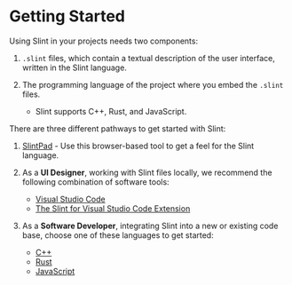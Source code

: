 <!-- Copyright © SixtyFPS GmbH <info@slint.dev> ; SPDX-License-Identifier: MIT -->

# Getting Started

Using Slint in your projects needs two components:

1. `.slint` files, which contain a textual description of the user interface, written in the Slint language.
2. The programming language of the project where you embed the `.slint` files.

    - Slint supports C++, Rust, and JavaScript.

There are three different pathways to get started with Slint:

1. [SlintPad](https://slint.dev/editor) - Use this browser-based tool to get a feel for the Slint language.
2. As a **UI Designer**, working with Slint files locally, we recommend the following combination of software tools:

    - [Visual Studio Code](https://code.visualstudio.com)
    - [The Slint for Visual Studio Code Extension](https://marketplace.visualstudio.com/items?itemName=Slint.slint)

3. As a **Software Developer**, integrating Slint into a new or existing code base, choose one of these languages to
   get started:

    - [C++](slint-qs:index.html#cpp)
    - [Rust](slint-qs:index.html)
    - [JavaScript](slint-qs:index.html)
